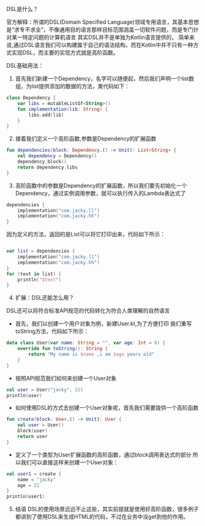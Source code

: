 DSL是什么？

官方解释：所谓的DSL(Domain Specified Language)领域专用语言，其基本思想是“求专不求全”，不像通用目的语言那样目标范围涵盖一切软件问题，而是专门针对某一特定问题的计算机语言
其实DSL并不是单独为Kotlin语言提供的， 简单来说,通过DSL语言我们可以构建属于自己的语法结构，而在Kotlin中并不只有一种方式实现DSL，而主要的实现方式就是高阶函数。

DSL基础用法：

1. 首先我们新建一个Dependency，名字可以随便起，然后我们声明一个list数组，为list提供添加的数据的方法，类代码如下：

```kotlin
class Dependency {
    var libs = mutableListOf<String>()
    fun implementation(lib: String) {
        libs.add(lib)
    }
}
```

2. 接着我们定义一个高阶函数,参数是Dependency的扩展函数

```kotlin
fun dependencies(block: Dependency.() -> Unit): List<String> {
    val dependency = Dependency()
    dependency.block()
    return dependency.libs
}
```

3. 高阶函数中的参数是Dependency的扩展函数，所以我们要先初始化一个Dependency，通过实例调用参数，就可以执行传入的Lambda表达式了

```kotlin
dependencies {
    implementation("com.jacky.ll")
    implementation("com.jacky.hh")
}
```

因为定义的方法，返回的是List可以将它打印出来，代码如下所示：

```kotlin

var list = dependencies {
    implementation("com.jacky.ll")
    implementation("com.jacky.hh")
}
for (text in list) {
    println("$text")
}
```

4. 扩展：DSL还能怎么用？

DSL还可以将符合标准API规范的代码转化为符合人类理解的自然语言

- 首先，我们以创建一个用户对象为例，新建User.kt,为了方便打印 我们重写toString方法，代码如下所示：

```kotlin
data class User(var name: String = "", var age: Int = 0) {
    override fun toString(): String {
        return "My name is $name ,i am $age years old"
    }
}
```

- 按照API规范我们如何来创建一个User对象

```kotlin
val user = User("jacky", 22)
println(user)
```

- 如何使用DSL的方式去创建一个User对象呢，首先我们需要提供一个高阶函数

```kotlin
fun create(block: User.() -> Unit): User {
    val user = User()
    block(user)
    return user
}
```

- 定义了一个类型为User扩展函数的高阶函数，通过block调用表达式的部分 所以我们可以直接这样来创建一个User对象：

```kotlin
val user1 = create {
    name = "jacky"
    age = 22
}
println(user1)
```

5. 结语
   DSL的使用场景远远不止这些，其实前提就是使用好高阶函数，很多例子都讲到了使用DSL来生成HTML的代码，不过在业务中没get到他的作用。

